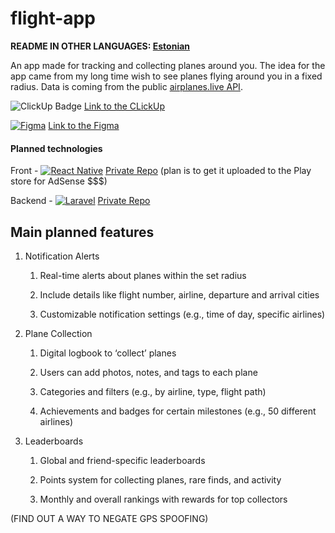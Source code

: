 # flight-app

**README IN OTHER LANGUAGES:
[Estonian](https://github.com/Beeak/flight-app/blob/main/README-ee.md)**


An app made for tracking and collecting planes around you. 
The idea for the app came from my long time wish to see planes flying around you in a fixed radius.
Data is coming from the public [airplanes.live API](https://airplanes.live/api-guide/).

![ClickUp Badge](https://img.shields.io/badge/ClickUp-7B68EE?logo=clickup&logoColor=fff&style=for-the-badge) [Link to the CLickUp](https://app.clickup.com/9012335212/v/s/90121753920)

[![Figma](https://img.shields.io/badge/Figma-F24E1E?logo=figma&logoColor=white)](#) [Link to the Figma](https://www.figma.com/design/Ajmdcmsw4rnFPcDAaGwNqI/Flight-app?node-id=0-1&t=KqKWYDtUexU2FrKq-1)

#### Planned technologies

Front - [![React Native](https://img.shields.io/badge/React_Native-%2320232a.svg?logo=react&logoColor=%2361DAFB)](#) [Private Repo](https://github.com/Beeak/flight-app-native) (plan is to get it uploaded to the Play store for AdSense $$$)

Backend - [![Laravel](https://img.shields.io/badge/Laravel-%23FF2D20.svg?logo=laravel&logoColor=white)](#) [Private Repo](https://github.com/Beeak/flight-app-laravel)


## Main planned features

1. Notification Alerts

    1. Real-time alerts about planes within the set radius
  
    2. Include details like flight number, airline, departure and arrival cities
  
    3. Customizable notification settings (e.g., time of day, specific airlines)

2. Plane Collection

      1. Digital logbook to ‘collect’ planes
  
     2. Users can add photos, notes, and tags to each plane
  
      3. Categories and filters (e.g., by airline, type, flight path)
  
      4. Achievements and badges for certain milestones (e.g., 50 different airlines)

3. Leaderboards

      1. Global and friend-specific leaderboards
  
      2. Points system for collecting planes, rare finds, and activity
  
      3. Monthly and overall rankings with rewards for top collectors
  
(FIND OUT A WAY TO NEGATE GPS SPOOFING)

